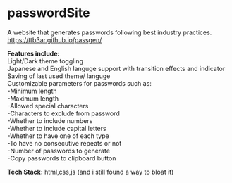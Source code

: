 # passwordSite
A website that generates passwords following best industry practices.  
https://ttb3ar.github.io/passgen/  
  
**Features include:**  
Light/Dark theme toggling  
Japanese and English languge support with transition effects and indicator  
Saving of last used theme/ languge  
Customizable parameters for passwords such as:  
 -Minimum length  
 -Maximum length  
 -Allowed special characters  
 -Characters to exclude from password  
 -Whether to include numbers  
 -Whether to include capital letters  
 -Whether to have one of each type  
 -To have no consecutive repeats or not  
 -Number of passwords to generate  
 -Copy passwords to clipboard button  


**Tech Stack:**
html,css,js (and i still found a way to bloat it)

